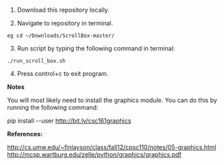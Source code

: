 1. Download this repository locally. 

2. Navigate to repository in terminal.

~~~
eg cd ~/Downloads/ScrollBox-master/
~~~

3. Run script by typing the following command in terminal:

~~~
./run_scroll_box.sh
~~~

4. Press control+c to exit program.


**Notes**

You will most likely need to install the graphics module. You can do this by running the following command:

pip install --user http://bit.ly/csc161graphics


**References:**

http://cs.umw.edu/~finlayson/class/fall12/cpsc110/notes/05-graphics.html
http://mcsp.wartburg.edu/zelle/python/graphics/graphics.pdf 
